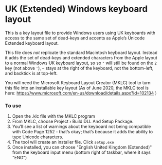 # UK (Extended) Windows keyboard layout

This is a key layout file to provide Windows users using UK keyboards with access to the same set of dead-keys and accents as Apple’s Unicode Extended keyboard layout.

This file does _not_ replicate the standard Macintosh keyboard layout. Instead it adds the set of dead-keys and extended characters from the Apple layout to a normal Windows UK keyboard layout, so so `"` will still be found on the `2` key (not above `'`), `~` stays at the right of the keyboard, not the bottom-left, and backtick is at top-left.

You will need the Microsoft Keyboard Layout Creator (MKLC) tool to turn this file into an installable key layout (As of June 2020, the MKLC tool is here: https://www.microsoft.com/en-us/download/details.aspx?id=102134 )

### To use

1. Open the .klc file with the MKLC program 
2. From MKLC, choose Project › Build DLL And Setup Package.
3. You’ll see a list of warnings about the keyboard not being compatible with Code Page 1252 - that’s okay; that’s because it adds the ability to type Unicode characters.
4. The tool will create an installer file.  Click `setup.exe`
5. Once installed, you can choose "English United Kingdom (Extended)" from the keyboard input menu (bottom right of taskbar, where it says "ENG")
